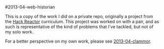 #2013-04-web-historian

This is a copy of the work I did on a private repo, originally a project from
the [Hack Reactor](http://hackreactor.com) curriculum. This project was worked
on with a pair, and as such is representative of the kind of problems that I've
tackled, but not of my solo work.

For a better perspective on my own work, please see [2013-04-clammor](https://github.com/gdi2290/2013-04-clammor).
